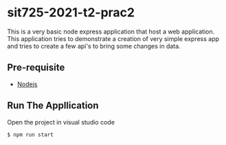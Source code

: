 # sit725-2021-t2-prac2
This is a very basic node express application that host a web application. This application tries to demonstrate a creation of very simple express app and tries to create a few api's to bring some changes in data.

## Pre-requisite

- [Nodejs](https://www.digitalocean.com/community/tutorials/how-to-install-node-js-on-ubuntu-20-04)
## Run The Appllication

Open the project in visual studio code

```
$ npm run start
```
